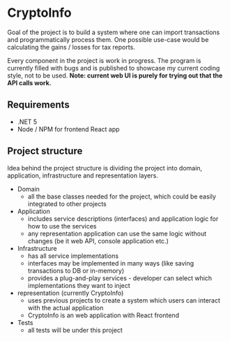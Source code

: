 # CryptoInfo

Goal of the project is to build a system where one can import transactions and programmatically process them. One possible use-case would be calculating the gains / losses for tax reports.

Every component in the project is work in progress. The program is currently filled with bugs and is published to showcase my current coding style, not to be used. **Note: current web UI is purely for trying out that the API calls work.**

## Requirements
- .NET 5
- Node / NPM for frontend React app

## Project structure

Idea behind the project structure is dividing the project into domain, application, infrastructure and representation layers.
- Domain
  - all the base classes needed for the project, which could be easily integrated to other projects
- Application
  - includes service descriptions (interfaces) and application logic for how to use the services
  - any representation application can use the same logic without changes (be it web API, console application etc.)
- Infrastructure
  - has all service implementations
  - interfaces may be implemented in many ways (like saving transactions to DB or in-memory)
  - provides a plug-and-play services - developer can select which implementations they want to inject
- representation (currently CryptoInfo)
  - uses previous projects to create a system which users can interact with the actual application
  - CryptoInfo is an web application with React frontend
- Tests
  - all tests will be under this project